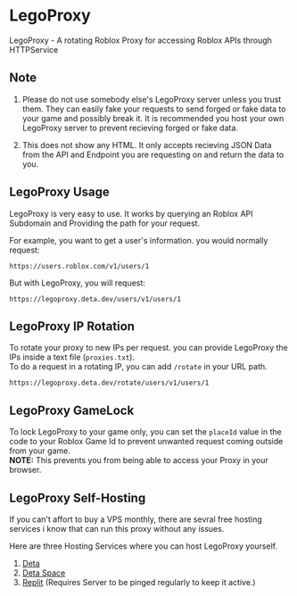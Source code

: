 # LegoProxy
LegoProxy - A rotating Roblox Proxy for accessing Roblox APIs through HTTPService

## Note
1. Please do not use somebody else's LegoProxy server unless you trust them. They can easily fake your requests to send forged or fake data to your game and possibly break it. It is recommended you host your own LegoProxy server to prevent recieving forged or fake data.

2. This does not show any HTML. It only accepts recieving JSON Data from the API and Endpoint you are requesting on and return the data to you.

## LegoProxy Usage
LegoProxy is very easy to use. It works by querying an Roblox API Subdomain and Providing the path for your request.

For example, you want to get a user's information. you would normally request:
```
https://users.roblox.com/v1/users/1
```

But with LegoProxy, you will request:
```
https://legoproxy.deta.dev/users/v1/users/1
```

## LegoProxy IP Rotation
To rotate your proxy to new IPs per request. you can provide LegoProxy the IPs inside a text file (`proxies.txt`).\
To do a request in a rotating IP, you can add `/rotate` in your URL path.
```
https://legoproxy.deta.dev/rotate/users/v1/users/1
```

## LegoProxy GameLock
To lock LegoProxy to your game only, you can set the `placeId` value in the code to your Roblox Game Id to prevent unwanted request coming outside from your game.\
**NOTE:** This prevents you from being able to access your Proxy in your browser.

## LegoProxy Self-Hosting
If you can't affort to buy a VPS monthly, there are sevral free hosting services i know that can run this proxy without any issues.

Here are three Hosting Services where you can host LegoProxy yourself.
1. [Deta](https://www.deta.sh/)
2. [Deta Space](https://alpha.deta.space/)
3. [Replit](https://replit.com/) (Requires Server to be pinged regularly to keep it active.)
